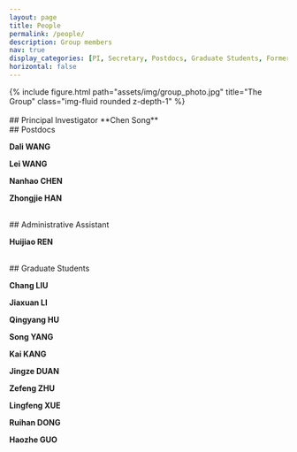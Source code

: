 ```yaml
---
layout: page
title: People
permalink: /people/
description: Group members
nav: true
display_categories: [PI, Secretary, Postdocs, Graduate Students, Former Members]
horizontal: false
---
```


<div class="row">
    <div class="col-sm-12 mt-3 mt-md-0">
        {% include figure.html path="assets/img/group_photo.jpg" title="The Group" class="img-fluid rounded z-depth-1" %}
    </div>
</div>

<br>
## Principal Investigator
**Chen Song**


<br>
## Postdocs

**Dali WANG** 

**Lei WANG** 

**Nanhao CHEN** 

**Zhongjie HAN** 

<br>
## Administrative Assistant

**Huijiao REN**

<br>
## Graduate Students

**Chang LIU**

**Jiaxuan LI**

**Qingyang HU**

**Song YANG**

**Kai KANG**

**Jingze DUAN**

**Zefeng ZHU**

**Lingfeng XUE**

**Ruihan DONG**

**Haozhe GUO**

